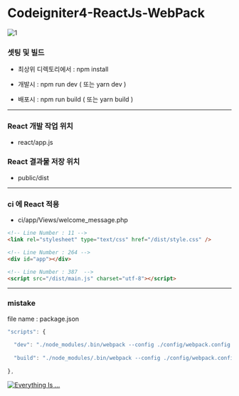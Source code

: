 # Codeigniter4-ReactJs-WebPack

![1](https://user-images.githubusercontent.com/15817249/82941028-a47eaa80-9fd0-11ea-864d-6f35f6cd556b.jpg)

### 셋팅 및 빌드

- 최상위 디렉토리에서 : npm install

- 개발시 : npm run dev ( 또는 yarn dev )
- 배포시 : npm run build ( 또는 yarn build )

---

### React 개발 작업 위치

- react/app.js

### React 결과물 저장 위치

- public/dist

---

### ci 에 React 적용

- ci/app/Views/welcome_message.php

```html
<!-- Line Number : 11 -->
<link rel="stylesheet" type="text/css" href="/dist/style.css" />
```

```html
<!-- Line Number : 264 -->
<div id="app"></div>
```

```html
<!-- Line Number : 387  -->
<script src="/dist/main.js" charset="utf-8"></script>
```

---

### mistake

file name : package.json

```javascript
"scripts": {
 
  "dev": "./node_modules/.bin/webpack --config ./config/webpack.config.dev.js --watch --hot",
 
  "build": "./node_modules/.bin/webpack --config ./config/webpack.config.prod.js"
 
},
```


[![Everything Is ...](https://img.youtube.com/vi/i-MnRqNn0_g/0.jpg)](https://www.youtube.com/watch?v=i-MnRqNn0_g?t=0s "Alice is a fox")

